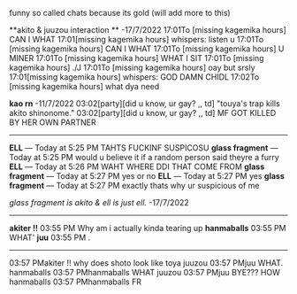funny so called chats because its gold (will add more to this)

**akito & juuzou interaction ** -17/7/2022
17:01To [missing kagemika hours] CAN I WHAT
17:01[missing kagemika hours] whispers: listen u
17:01To [missing kagemika hours] CAN I WHAT
17:01To [missing kagemika hours] U MINER
17:01To [missing kagemika hours] WHAT I SIT
17:01To [missing kagemika hours] ./J
17:01To [missing kagemika hours] oay but srsly
17:01[missing kagemika hours] whispers: GOD DAMN CHIDL
17:02To [missing kagemika hours] what dya need

**kao rn** -11/7/2022
03:02[party][did u know, ur gay? ,, td] "touya's trap kills akito shinonome."
03:02[party][did u know, ur gay? ,, td] MF GOT KILLED BY HER OWN PARTNER

-----------------

**ELL** — Today at 5:25 PM
TAHTS FUCKINF SUSPICOSU
**glass fragment** — Today at 5:25 PM
would u believe it if a random person said theyre a furry
**ELL** — Today at 5:26 PM
WAHT
WHERE DDI THAT COME FROM
**glass fragment** — Today at 5:27 PM
yes
or no
**ELL** — Today at 5:27 PM
yes
**glass fragment** — Today at 5:27 PM
exactly
thats why ur suspicious of me

*glass fragment is akito & ell is just ell.* -17/7/2022

----------------

**akiter !!** 03:55 PM 
Why am i actually kinda tearing up
**hanmaballs** 03:55 PM 
WHAT'
**juu** 03:55 PM 
.

-------------------

03:57 PMakiter !!
why does shoto look like toya
juuzou
03:57 PMjuu
WHAT.
hanmaballs
03:57 PMhanmaballs
WHAT
juuzou
03:57 PMjuu
BYE???
HOW
hanmaballs
03:57 PMhanmaballs
FR
